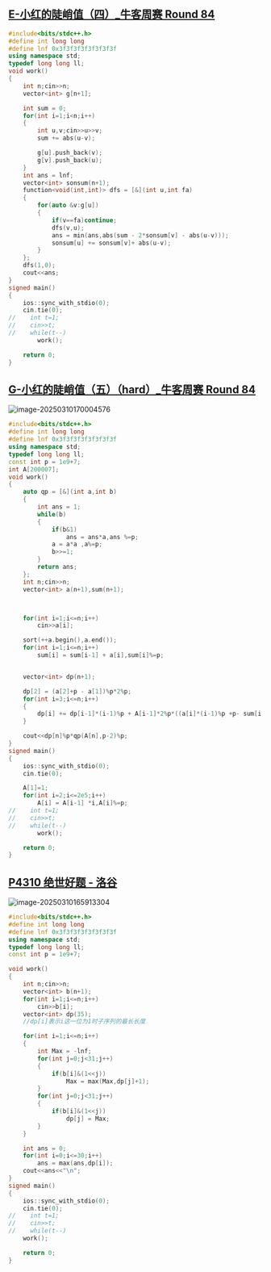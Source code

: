 ## [E-小红的陡峭值（四）_牛客周赛 Round 84](https://ac.nowcoder.com/acm/contest/103152/E)



```c++
#include<bits/stdc++.h>
#define int long long
#define lnf 0x3f3f3f3f3f3f3f3f
using namespace std;
typedef long long ll;
void work()
{
    int n;cin>>n;
    vector<int> g[n+1];

    int sum = 0;
    for(int i=1;i<n;i++)
    {
        int u,v;cin>>u>>v;
        sum += abs(u-v);

        g[u].push_back(v);
        g[v].push_back(u);
    }
    int ans = lnf;
    vector<int> sonsum(n+1);
    function<void(int,int)> dfs = [&](int u,int fa)
    {
        for(auto &v:g[u])
        {
            if(v==fa)continue;
            dfs(v,u);
            ans = min(ans,abs(sum - 2*sonsum[v] - abs(u-v)));
            sonsum[u] += sonsum[v]+ abs(u-v);
        }
    };
    dfs(1,0);
    cout<<ans;
}
signed main()
{
    ios::sync_with_stdio(0);
    cin.tie(0);
//    int t=1;
//    cin>>t;
//    while(t--)
        work();

    return 0;
}
```

## [G-小红的陡峭值（五）（hard）_牛客周赛 Round 84](https://ac.nowcoder.com/acm/contest/103152/G)

![image-20250310170004576](C:\Users\Zilv\AppData\Roaming\Typora\typora-user-images\image-20250310170004576.png)

```c++
#include<bits/stdc++.h>
#define int long long
#define lnf 0x3f3f3f3f3f3f3f3f
using namespace std;
typedef long long ll;
const int p = 1e9+7;
int A[200007];
void work()
{
    auto qp = [&](int a,int b)
    {
        int ans = 1;
        while(b)
        {
            if(b&1)
                ans = ans*a,ans %=p;
            a = a*a ,a%=p;
            b>>=1;
        }
        return ans;
    };
    int n;cin>>n;
    vector<int> a(n+1),sum(n+1);



    for(int i=1;i<=n;i++)
        cin>>a[i];

    sort(++a.begin(),a.end());
    for(int i=1;i<=n;i++)
        sum[i] = sum[i-1] + a[i],sum[i]%=p;


    vector<int> dp(n+1);

    dp[2] = (a[2]+p - a[1])%p*2%p;
    for(int i=3;i<=n;i++)
    {
        dp[i] += dp[i-1]*(i-1)%p + A[i-1]*2%p*((a[i]*(i-1)%p +p- sum[i-1]))%p,dp[i]%=p;
    }

    cout<<dp[n]%p*qp(A[n],p-2)%p;
}
signed main()
{
    ios::sync_with_stdio(0);
    cin.tie(0);

    A[1]=1;
    for(int i=2;i<=2e5;i++)
        A[i] = A[i-1] *i,A[i]%=p;
//    int t=1;
//    cin>>t;
//    while(t--)
        work();

    return 0;
}
```

## [P4310 绝世好题 - 洛谷](https://www.luogu.com.cn/problem/P4310)

![image-20250310165913304](C:\Users\Zilv\AppData\Roaming\Typora\typora-user-images\image-20250310165913304.png)

```c++
#include<bits/stdc++.h>
#define int long long
#define lnf 0x3f3f3f3f3f3f3f3f
using namespace std;
typedef long long ll;
const int p = 1e9+7;

void work()
{
    int n;cin>>n;
    vector<int> b(n+1);
    for(int i=1;i<=n;i++)
        cin>>b[i];
    vector<int> dp(35);
    //dp[i]表示i这一位为1时子序列的最长长度

    for(int i=1;i<=n;i++)
    {
        int Max = -lnf;
        for(int j=0;j<31;j++)
        {
            if(b[i]&(1<<j))
                Max = max(Max,dp[j]+1);
        }
        for(int j=0;j<31;j++)
        {
            if(b[i]&(1<<j))
                dp[j] = Max;
        }
    }

    int ans = 0;
    for(int i=0;i<=30;i++)
        ans = max(ans,dp[i]);
    cout<<ans<<"\n";
}
signed main()
{
    ios::sync_with_stdio(0);
    cin.tie(0);
//    int t=1;
//    cin>>t;
//    while(t--)
    work();

    return 0;
}
```

